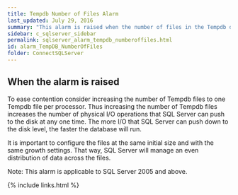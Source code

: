 ```yaml
---
title: Tempdb Number of Files Alarm
last_updated: July 29, 2016
summary: "This alarm is raised when the number of files in the Tempdb database is less than the number of processors and the SQL Server is experiencing contention on Tempdb."
sidebar: c_sqlserver_sidebar
permalink: sqlserver_alarm_tempdb_numberoffiles.html
id: alarm_TempDB_NumberOfFiles
folder: ConnectSQLServer
---
```





## When the alarm is raised

To ease contention consider increasing the number of Tempdb files to one Tempdb file per processor. Thus increasing the number of Tempdb files increases the number of physical I/O operations that SQL Server can push to the disk at any one time. The more I/O that SQL Server can push down to the disk level, the faster the database will run.

It is important to configure the files at the same initial size and with the same growth settings. That way, SQL Server will manage an even distribution of data across the files.


 Note: This alarm is applicable to SQL Server 2005 and above.

 {% include links.html %}

